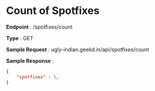 # Count of Spotfixes
**Endpoint** : /spotfixes/count

**Type**	 : GET

**Sample Request** : ugly-indian.geekd.in/api/spotfixes/count

**Sample Response** :
```json
{
	"spotfixes" : 5,
}
```